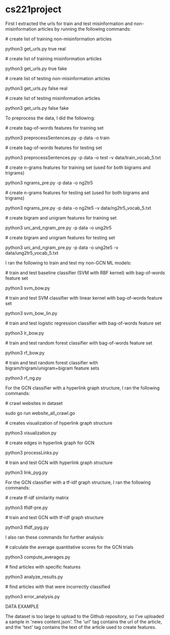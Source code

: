 # cs221project

First I extracted the urls for train and test misinformation and non-misinformation articles by running the following commands:

\# create list of training non-misinformation articles

python3 get_urls.py true real    

\# create list of training misinformation articles

python3 get_urls.py true fake    

\# create list of testing non-misinformation articles

python3 get_urls.py false real    

\# create list of testing misinformation articles

python3 get_urls.py false fake    

To preprocess the data, I did the following:

\# create bag-of-words features for training set

python3 preprocessSentences.py -p data -o train    

\# create bag-of-words features for testing set

python3 preprocessSentences.py -p data -o test -v data/train_vocab_5.txt    

\# create n-grams features for training set (used for both bigrams and trigrams)

python3 ngrams_pre.py -p data -o ng2tr5

\# create n-grams features for testing set (used for both bigrams and trigrams)

python3 ngrams_pre.py -p data -o ng2te5 -v data/ng2tr5_vocab_5.txt    

\# create bigram and unigram features for training set

python3 uni_and_ngram_pre.py -p data -o ung2tr5

\# create bigram and unigram features for testing set

python3 uni_and_ngram_pre.py -p data -o ung2te5 -v data/ung2tr5_vocab_5.txt    





I ran the following to train and test my non-GCN ML models:

\# train and test baseline classifier (SVM with RBF kernel) with bag-of-words feature set

python3 svm_bow.py

\# train and test SVM classifier with linear kernel with bag-of-words feature set

python3 svm_bow_lin.py

\# train and test logistic regression classifier with bag-of-words feature set

python3 lr_bow.py

\# train and test random forest classifier with bag-of-words feature set

python3 rf_bow.py

\# train and test random forest classifier with bigram/trigram/unigram+bigram feature sets

python3 rf_ng.py


For the GCN classifier with a hyperlink graph structure, I ran the following commands:

\# crawl websites in dataset

sudo go run website_all_crawl.go

\# creates visualization of hyperlink graph structure

python3 visualization.py

\# create edges in hyperlink graph for GCN

python3 processLinks.py

\# train and test GCN with hyperlink graph structure

python3 link_pyg.py


For the GCN classifier with a tf-idf graph structure, I ran the following commands:

\# create tf-idf similarity matrix

python3 tfidf-pre.py

\# train and test GCN with tf-idf graph structure

python3 tfidf_pyg.py




I also ran these commands for further analysis:

\# calculate the average quantitative scores for the GCN trials

python3 compute_averages.py

\# find articles with specific features

python3 analyze_results.py  

\# find articles with that were incorrectly classified

python3 error_analysis.py  


DATA EXAMPLE

The dataset is too large to upload to the Github repository, so I've uploaded a sample in 'news content.json'. The 'url' tag contains the url of the article, and the 'text' tag contains the text of the article used to create features.


